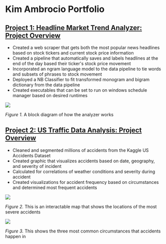 # Kim Ambrocio Portfolio

## [Project 1: Headline Market Trend Analyzer: Project Overview](https://github.com/ambrociok/headlineMarketCorrelator)
- Created a web scraper that gets both the most popular news headlines based on stock tickers and current stock price information
- Created a pipeline that automatically saves and labels headlines at the end of the day based their ticker's stock price movement
- Incorporated an ngram language model to the data pipeline to tie words and subsets of phrases to stock movement
- Deployed a NB Classifier to fit transformed monogram and bigram dictionary from the data pipeline
- Created executables that can be set to run on windows schedule manager based on desired runtimes

![](https://github.com/ambrociok/kim_ambrocio_portfolio/blob/gh-pages/blockDiagram)

*Figure 1.* A block diagram of how the analyzer works


## [Project 2: US Traffic Data Analysis: Project Overview](https://github.com/ambrociok/accidentData)
- Cleaned and segmented millions of accidents from the Kaggle US Accidents Dataset
- Created graphic that visualizes accidents based on date, geography, and severity of incident
- Calculated for correlations of weather conditions and severity during accident
- Created visualizations for accident frequency based on circumstances and determined most frequent accidents 

![](https://github.com/ambrociok/kim_ambrocio_portfolio/blob/gh-pages/accidentHeatMapSF)

*Figure 2.* This is an interactable map that shows the locations of the most severe accidents

![](https://github.com/ambrociok/kim_ambrocio_portfolio/blob/gh-pages/accidentCircumstancePieChart)

*Figure 3.* This shows the three most common circumstances that accidents happen in
